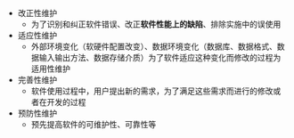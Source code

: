* 改正性维护
	* 为了识别和纠正软件错误、改正**软件性能上的缺陷**、排除实施中的误使用
* 适应性维护
	* 外部环境变化（软硬件配置改变）、数据环境变化（数据库、数据格式、数据输入输出方法、数据存储介质）为了软件适应这种变化而修改的过程为适用性维护
* 完善性维护
	* 软件使用过程中，用户提出新的需求，为了满足这些需求而进行的修改或者在开发的过程
* 预防性维护
	* 预先提高软件的可维护性、可靠性等